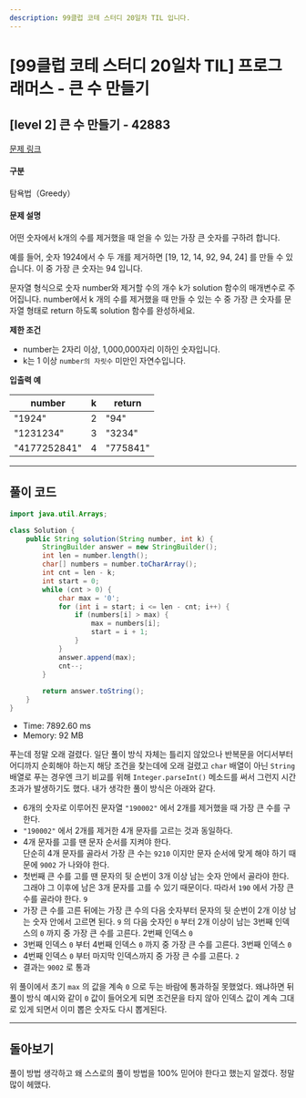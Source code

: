 ```yaml
---
description: 99클럽 코테 스터디 20일차 TIL 입니다.
---
```


# \[99클럽 코테 스터디 20일차 TIL]  프로그래머스 - 큰 수 만들기

## \[level 2] 큰 수 만들기 - 42883

[문제 링크](https://school.programmers.co.kr/learn/courses/30/lessons/42883)

#### 구분

탐욕법（Greedy）

#### 문제 설명

어떤 숫자에서 k개의 수를 제거했을 때 얻을 수 있는 가장 큰 숫자를 구하려 합니다.

예를 들어, 숫자 1924에서 수 두 개를 제거하면 \[19, 12, 14, 92, 94, 24] 를 만들 수 있습니다. 이 중 가장 큰 숫자는 94 입니다.

문자열 형식으로 숫자 number와 제거할 수의 개수 k가 solution 함수의 매개변수로 주어집니다. number에서 k 개의 수를 제거했을 때 만들 수 있는 수 중 가장 큰 숫자를 문자열 형태로 return 하도록 solution 함수를 완성하세요.

**제한 조건**

* number는 2자리 이상, 1,000,000자리 이하인 숫자입니다.
* k는 1 이상 `number의 자릿수` 미만인 자연수입니다.

**입출력 예**

| number       | k | return   |
| ------------ | - | -------- |
| "1924"       | 2 | "94"     |
| "1231234"    | 3 | "3234"   |
| "4177252841" | 4 | "775841" |

***

## 풀이 코드

```java
import java.util.Arrays;

class Solution {
    public String solution(String number, int k) {
        StringBuilder answer = new StringBuilder();
        int len = number.length();
        char[] numbers = number.toCharArray();
        int cnt = len - k;
        int start = 0;
        while (cnt > 0) {
            char max = '0';
            for (int i = start; i <= len - cnt; i++) {
                if (numbers[i] > max) {
                    max = numbers[i];
                    start = i + 1;
                }
            }
            answer.append(max);
            cnt--;
        }
        
        return answer.toString();
    }
}
```

* Time: 7892.60 ms
* Memory: 92 MB

푸는데 정말 오래 걸렸다. 일단 풀이 방식 자체는 틀리지 않았으나 반복문을 어디서부터 어디까지 순회해야 하는지 해당 조건을 찾는데에 오래 걸렸고 `char` 배열이 아닌 `String` 배열로 푸는 경우엔 크기 비교를 위해 `Integer.parseInt()` 메소드를 써서 그런지 시간 초과가 발생하기도 했다. 내가 생각한 풀이 방식은 아래와 같다.

* 6개의 숫자로 이루어진 문자열 `"190002"` 에서 2개를 제거했을 때 가장 큰 수를 구한다.
* `"190002"` 에서 2개를 제거한 4개 문자를 고르는 것과 동일하다.
* 4개 문자를 고를 땐 문자 순서를 지켜야 한다.\
  단순히 4개 문자를 골라서 가장 큰 수는 `9210` 이지만 문자 순서에 맞게 해야 하기 때문에 `9002` 가 나와야 한다.
* 첫번째 큰 수를 고를 땐 문자의 뒷 순번이 3개 이상 남는 숫자 안에서 골라야 한다. 그래야 그 이후에 남은 3개 문자를 고를 수 있기 때문이다. 따라서 `190` 에서 가장 큰 수를 골라야 한다. `9`
* 가장 큰 수를 고른 뒤에는 가장 큰 수의 다음 숫자부터 문자의 뒷 순번이 2개 이상 남는 숫자 안에서 고르면 된다. `9` 의 다음 숫자인 `0` 부터 2개 이상이 남는 3번째 인덱스의 `0` 까지 중 가장 큰 수를 고른다. 2번째 인덱스 `0`
* 3번째 인덱스 `0` 부터 4번째 인덱스 `0` 까지 중 가장 큰 수를 고른다. 3번째 인덱스 `0`&#x20;
* 4번째 인덱스 `0` 부터 마지막 인덱스까지 중 가장 큰 수를 고른다. `2`&#x20;
* 결과는 `9002` 로 통과

위 풀이에서 초기 `max` 의 값을 계속 `0` 으로 두는 바람에 통과하질 못했었다. 왜냐하면 뒤 풀이 방식 예시와 같이 `0` 값이 들어오게 되면 조건문을 타지 않아 인덱스 값이 계속 그대로 있게 되면서 이미 뽑은 숫자도 다시 뽑게된다.

***

## 돌아보기

풀이 방법 생각하고 왜 스스로의 풀이 방법을 100% 믿어야 한다고 했는지 알겠다. 정말 많이 헤맸다.
